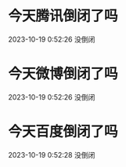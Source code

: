 # 今天腾讯倒闭了吗

2023-10-19 0:52:26 没倒闭

# 今天微博倒闭了吗

2023-10-19 0:52:26 没倒闭

# 今天百度倒闭了吗

2023-10-19 0:52:28 没倒闭

